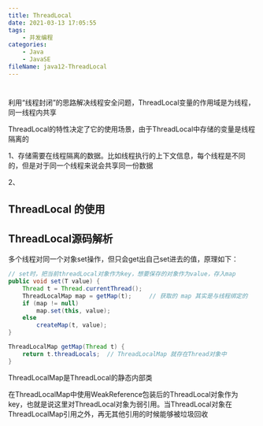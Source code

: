 ```yaml
---
title: ThreadLocal
date: 2021-03-13 17:05:55
tags:
	- 并发编程
categories:
	- Java
	- JavaSE
fileName: java12-ThreadLocal
---
```


#

利用“线程封闭”的思路解决线程安全问题，ThreadLocal变量的作用域是为线程，同一线程内共享





ThreadLocal的特性决定了它的使用场景，由于ThreadLocal中存储的变量是线程隔离的

1、存储需要在线程隔离的数据。比如线程执行的上下文信息，每个线程是不同的，但是对于同一个线程来说会共享同一份数据

2、



## ThreadLocal 的使用



## ThreadLocal源码解析

多个线程对同一个对象set操作，但只会get出自己set进去的值，原理如下：

```java
// set时，把当前threadLocal对象作为key，想要保存的对象作为value，存入map
public void set(T value) {
    Thread t = Thread.currentThread();
    ThreadLocalMap map = getMap(t);		// 获取的 map 其实是与线程绑定的
    if (map != null)
        map.set(this, value);
    else
        createMap(t, value);
}

ThreadLocalMap getMap(Thread t) {
    return t.threadLocals;	// ThreadLocalMap 就存在Thread对象中
}
```



ThreadLocalMap是ThreadLocal的静态内部类

在ThreadLocalMap中使用WeakReference包装后的ThreadLocal对象作为key，也就是说这里对ThreadLocal对象为弱引用。当ThreadLocal对象在ThreadLocalMap引用之外，再无其他引用的时候能够被垃圾回收



